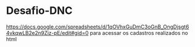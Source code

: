 # Desafio-DNC
https://docs.google.com/spreadsheets/d/1qOVhxGuDmC3oGnB_OngDjsgt64vkqwLB2e2n9Ziz-pE/edit#gid=0 para acessar os cadastros realizados no html
